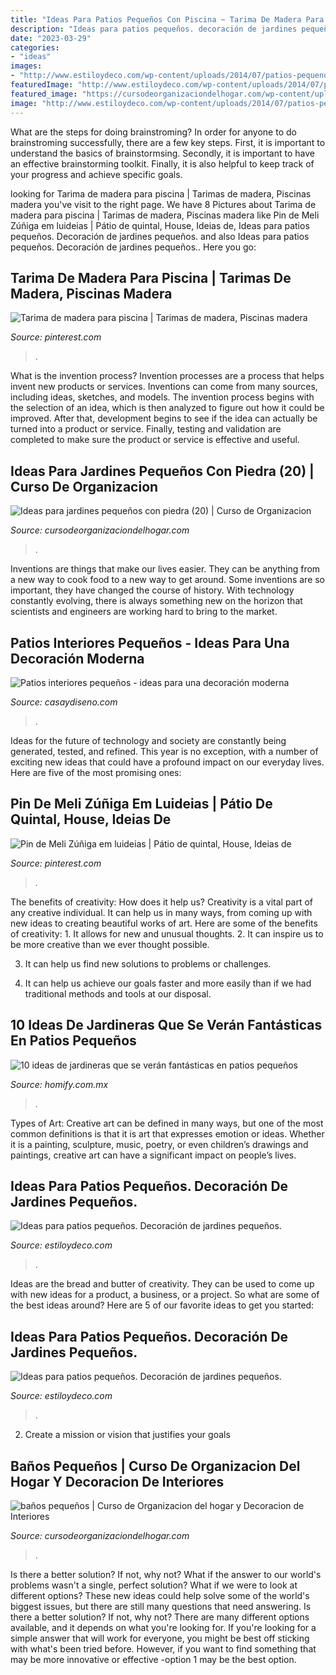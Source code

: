 ```yaml
---
title: "Ideas Para Patios Pequeños Con Piscina ~ Tarima De Madera Para Piscina"
description: "Ideas para patios pequeños. decoración de jardines pequeños."
date: "2023-03-29"
categories:
- "ideas"
images:
- "http://www.estiloydeco.com/wp-content/uploads/2014/07/patios-pequenos-15.jpg"
featuredImage: "http://www.estiloydeco.com/wp-content/uploads/2014/07/patios-pequenos-17.jpg"
featured_image: "https://cursodeorganizaciondelhogar.com/wp-content/uploads/2016/04/Ideas-para-jardines-pequeños-con-piedra-20.jpg"
image: "http://www.estiloydeco.com/wp-content/uploads/2014/07/patios-pequenos-15.jpg"
---
```



What are the steps for doing brainstroming?
In order for anyone to do brainstroming successfully, there are a few key steps. First, it is important to understand the basics of brainstormsing. Secondly, it is important to have an effective brainstorming toolkit. Finally, it is also helpful to keep track of your progress and achieve specific goals.

	

		
looking for Tarima de madera para piscina | Tarimas de madera, Piscinas madera you've visit to the right page. We have 8 Pictures about Tarima de madera para piscina | Tarimas de madera, Piscinas madera like Pin de Meli Zúñiga em luideias | Pátio de quintal, House, Ideias de, Ideas para patios pequeños. Decoración de jardines pequeños. and also Ideas para patios pequeños. Decoración de jardines pequeños.. Here you go:
		
    
## Tarima De Madera Para Piscina | Tarimas De Madera, Piscinas Madera

<img loading=lazy src="https://i.pinimg.com/736x/10/85/49/1085493d1e3552b5906607640604b7e7.jpg" onerror="this.onerror=null;this.src='https://tse4.mm.bing.net/th?id=OIP.Acy6HrWttxpo3QBC-phHmgHaJ3&amp;pid=15.1';" alt="Tarima de madera para piscina | Tarimas de madera, Piscinas madera">

_Source: pinterest.com_

>. 

	

What is the invention process?
Invention processes are a process that helps invent new products or services. Inventions can come from many sources, including ideas, sketches, and models. The invention process begins with the selection of an idea, which is then analyzed to figure out how it could be improved. After that, development begins to see if the idea can actually be turned into a product or service. Finally, testing and validation are completed to make sure the product or service is effective and useful.

    
## Ideas Para Jardines Pequeños Con Piedra (20) | Curso De Organizacion

<img loading=lazy src="https://cursodeorganizaciondelhogar.com/wp-content/uploads/2016/04/Ideas-para-jardines-pequeños-con-piedra-20.jpg" onerror="this.onerror=null;this.src='https://tse1.mm.bing.net/th?id=OIP.N8ZMgU08UraXdjyr29wc8wAAAA&amp;pid=15.1';" alt="Ideas para jardines pequeños con piedra (20) | Curso de Organizacion">

_Source: cursodeorganizaciondelhogar.com_

>. 

	

Inventions are things that make our lives easier. They can be anything from a new way to cook food to a new way to get around. Some inventions are so important, they have changed the course of history. With technology constantly evolving, there is always something new on the horizon that scientists and engineers are working hard to bring to the market.

    
## Patios Interiores Pequeños - Ideas Para Una Decoración Moderna

<img loading=lazy src="https://casaydiseno.com/wp-content/uploads/2016/01/mini-patio-interior-moderno.jpeg" onerror="this.onerror=null;this.src='https://tse1.mm.bing.net/th?id=OIP.H3dCaNSKAaQX-fCd6pL3agHaF7&amp;pid=15.1';" alt="Patios interiores pequeños - ideas para una decoración moderna">

_Source: casaydiseno.com_

>. 

	

Ideas for the future of technology and society are constantly being generated, tested, and refined. This year is no exception, with a number of exciting new ideas that could have a profound impact on our everyday lives. Here are five of the most promising ones:

    
## Pin De Meli Zúñiga Em Luideias | Pátio De Quintal, House, Ideias De

<img loading=lazy src="https://i.pinimg.com/736x/41/45/8c/41458c828781a8c242229714878bf92d.jpg" onerror="this.onerror=null;this.src='https://tse2.mm.bing.net/th?id=OIP.e-o82ObFRq9jqjKwW_DxYwHaFj&amp;pid=15.1';" alt="Pin de Meli Zúñiga em luideias | Pátio de quintal, House, Ideias de">

_Source: pinterest.com_

>. 

	

The benefits of creativity: How does it help us?
Creativity is a vital part of any creative individual. It can help us in many ways, from coming up with new ideas to creating beautiful works of art. Here are some of the benefits of creativity: 1. It allows for new and unusual thoughts.
2. It can inspire us to be more creative than we ever thought possible.

3. It can help us find new solutions to problems or challenges.

4. It can help us achieve our goals faster and more easily than if we had traditional methods and tools at our disposal.

    
## 10 Ideas De Jardineras Que Se Verán Fantásticas En Patios Pequeños

<img loading=lazy src="https://images.homify.com/images/a_0,c_fit,f_auto,q_auto,w_1108/v1446293164/p/photo/image/1068877/1176224_476333875807738_1055003115_n/fotos-de-de-estilo-de.jpg" onerror="this.onerror=null;this.src='https://tse3.mm.bing.net/th?id=OIP.fCBDCqjRt4pQMcsRBokgfgHaE8&amp;pid=15.1';" alt="10 ideas de jardineras que se verán fantásticas en patios pequeños">

_Source: homify.com.mx_

>. 

	

Types of Art:
Creative art can be defined in many ways, but one of the most common definitions is that it is art that expresses emotion or ideas. Whether it is a painting, sculpture, music, poetry, or even children’s drawings and paintings, creative art can have a significant impact on people’s lives.

    
## Ideas Para Patios Pequeños. Decoración De Jardines Pequeños.

<img loading=lazy src="http://www.estiloydeco.com/wp-content/uploads/2014/07/patios-pequenos-15.jpg" onerror="this.onerror=null;this.src='https://tse3.mm.bing.net/th?id=OIP.bXGe9QF_xQzjD6vzigi22gHaJE&amp;pid=15.1';" alt="Ideas para patios pequeños. Decoración de jardines pequeños.">

_Source: estiloydeco.com_

>. 

	

Ideas are the bread and butter of creativity. They can be used to come up with new ideas for a product, a business, or a project. So what are some of the best ideas around? Here are 5 of our favorite ideas to get you started:

    
## Ideas Para Patios Pequeños. Decoración De Jardines Pequeños.

<img loading=lazy src="http://www.estiloydeco.com/wp-content/uploads/2014/07/patios-pequenos-17.jpg" onerror="this.onerror=null;this.src='https://tse1.mm.bing.net/th?id=OIP.AXIeORRlBvbN82PBERoAiAHaJ4&amp;pid=15.1';" alt="Ideas para patios pequeños. Decoración de jardines pequeños.">

_Source: estiloydeco.com_

>. 

	

2. Create a mission or vision that justifies your goals

    
## Baños Pequeños | Curso De Organizacion Del Hogar Y Decoracion De Interiores

<img loading=lazy src="https://cursodeorganizaciondelhogar.com/wp-content/uploads/2017/12/banos-pequenos-5.jpg" onerror="this.onerror=null;this.src='https://tse2.mm.bing.net/th?id=OIP.67RieZEKUa3SbYwO7GaiHwD7Es&amp;pid=15.1';" alt="baños pequeños | Curso de Organizacion del hogar y Decoracion de Interiores">

_Source: cursodeorganizaciondelhogar.com_

>. 

	

Is there a better solution? If not, why not?
What if the answer to our world's problems wasn't a single, perfect solution? What if we were to look at different options? These new ideas could help solve some of the world's biggest issues, but there are still many questions that need answering. Is there a better solution? If not, why not? There are many different options available, and it depends on what you're looking for. If you're looking for a simple answer that will work for everyone, you might be best off sticking with what's been tried before. However, if you want to find something that may be more innovative or effective -option 1 may be the best option.


